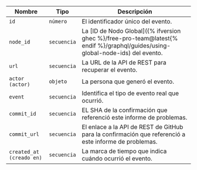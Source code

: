 | Nombre                   | Tipo        | Descripción                                                                                                                   |
| ------------------------ | ----------- | ----------------------------------------------------------------------------------------------------------------------------- |
| `id`                     | `número`    | El identificador único del evento.                                                                                            |
| `node_id`                | `secuencia` | La [ID de Nodo Global]({% ifversion ghec %}/free-pro-team@latest{% endif %}/graphql/guides/using-global-node-ids) del evento. |
| `url`                    | `secuencia` | La URL de la API de REST para recuperar el evento.                                                                            |
| `actor (actor)`          | `objeto`    | La persona que generó el evento.                                                                                              |
| `event`                  | `secuencia` | Identifica el tipo de evento real que ocurrió.                                                                                |
| `commit_id`              | `secuencia` | EL SHA de la confirmación que referenció este informe de problemas.                                                           |
| `commit_url`             | `secuencia` | El enlace a la API de REST de GitHub para la confirmación que referenció a este informe de problemas.                         |
| `created_at (creado en)` | `secuencia` | La marca de tiempo que indica cuándo ocurrió el evento.                                                                       |
